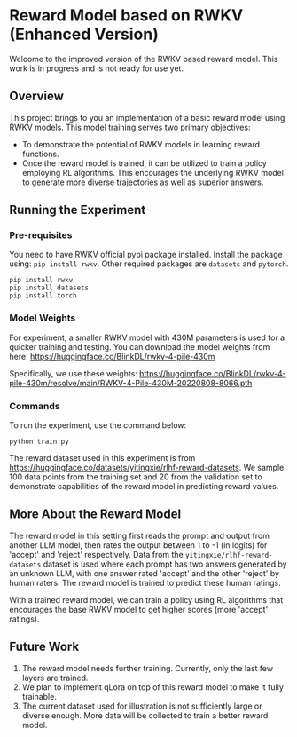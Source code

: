 
# Reward Model based on RWKV (Enhanced Version)

Welcome to the improved version of the RWKV based reward model. This work is in progress and is not ready for use yet.

## Overview

This project brings to you an implementation of a basic reward model using RWKV models. This model training serves two primary objectives:

- To demonstrate the potential of RWKV models in learning reward functions.
- Once the reward model is trained, it can be utilized to train a policy employing RL algorithms. This encourages the underlying RWKV model to generate more diverse trajectories as well as superior answers.

## Running the Experiment

### Pre-requisites

You need to have RWKV official pypi package installed. Install the package using: `pip install rwkv`. Other required packages are `datasets` and `pytorch`.

```
pip install rwkv
pip install datasets
pip install torch
```

### Model Weights

For experiment, a smaller RWKV model with 430M parameters is used for a quicker training and testing. You can download the model weights from here: https://huggingface.co/BlinkDL/rwkv-4-pile-430m

Specifically, we use these weights: https://huggingface.co/BlinkDL/rwkv-4-pile-430m/resolve/main/RWKV-4-Pile-430M-20220808-8066.pth

### Commands

To run the experiment, use the command below:

```
python train.py
```

The reward dataset used in this experiment is from https://huggingface.co/datasets/yitingxie/rlhf-reward-datasets. We sample 100 data points from the training set and 20 from the validation set to demonstrate capabilities of the reward model in predicting reward values.

## More About the Reward Model

The reward model in this setting first reads the prompt and output from another LLM model, then rates the output between 1 to -1 (in logits) for 'accept' and 'reject' respectively. Data from the `yitingxie/rlhf-reward-datasets` dataset is used where each prompt has two answers generated by an unknown LLM, with one answer rated 'accept' and the other 'reject' by human raters. The reward model is trained to predict these human ratings.

With a trained reward model, we can train a policy using RL algorithms that encourages the base RWKV model to get higher scores (more 'accept' ratings).

## Future Work

1. The reward model needs further training. Currently, only the last few layers are trained.
2. We plan to implement qLora on top of this reward model to make it fully trainable.
3. The current dataset used for illustration is not sufficiently large or diverse enough. More data will be collected to train a better reward model.